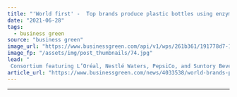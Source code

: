 ```yaml
---
title: "'World first' -  Top brands produce plastic bottles using enzyme recycling process"
date: "2021-06-28"
tags: 
  - business green
source: "business green"
image_url: "https://www.businessgreen.com/api/v1/wps/261b361/191778d7-11fb-4ff0-b843-68b1c3d7d69b/3/plasticbottles-185x114.jpg"
image_fp: "/assets/img/post_thumbnails/74.jpg"
lead: "
 Consortium featuring L’Oréal, Nestlé Waters, PepsiCo, and Suntory Beverage & Food Europe tout major plastic recycling breakthrough ..."
article_url: "https://www.businessgreen.com/news/4033538/world-brands-produce-plastic-bottles-enzyme-recycling-process"
---
```


---
